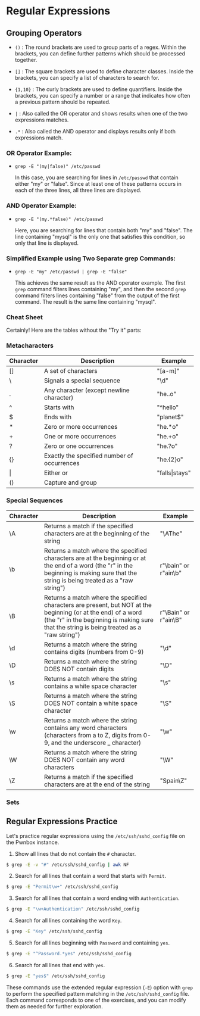 # Regular Expressions

## Grouping Operators

- `()` : The round brackets are used to group parts of a regex. Within the brackets, you can define further patterns which should be processed together.

- `[]` : The square brackets are used to define character classes. Inside the brackets, you can specify a list of characters to search for.

- `{1,10}` : The curly brackets are used to define quantifiers. Inside the brackets, you can specify a number or a range that indicates how often a previous pattern should be repeated.

- `|` : Also called the OR operator and shows results when one of the two expressions matches.

- `.*` : Also called the AND operator and displays results only if both expressions match.

### OR Operator Example:

- `grep -E "(my|false)" /etc/passwd`

  In this case, you are searching for lines in `/etc/passwd` that contain either "my" or "false". Since at least one of these patterns occurs in each of the three lines, all three lines are displayed.

### AND Operator Example:

- `grep -E "(my.*false)" /etc/passwd`

  Here, you are searching for lines that contain both "my" and "false". The line containing "mysql" is the only one that satisfies this condition, so only that line is displayed.

### Simplified Example using Two Separate grep Commands:

- `grep -E "my" /etc/passwd | grep -E "false"`

  This achieves the same result as the AND operator example. The first `grep` command filters lines containing "my", and then the second `grep` command filters lines containing "false" from the output of the first command. The result is the same line containing "mysql".

### Cheat Sheet

Certainly! Here are the tables without the "Try it" parts:

### Metacharacters

| Character | Description                                 | Example        |
| --------- | ------------------------------------------- | -------------- |
| []        | A set of characters                         | "[a-m]"        |
| \         | Signals a special sequence                  | "\d"           |
| .         | Any character (except newline character)    | "he..o"        |
| ^         | Starts with                                 | "^hello"       |
| $         | Ends with                                   | "planet$"      |
| \*        | Zero or more occurrences                    | "he.\*o"       |
| +         | One or more occurrences                     | "he.+o"        |
| ?         | Zero or one occurrences                     | "he.?o"        |
| {}        | Exactly the specified number of occurrences | "he.{2}o"      |
| \|        | Either or                                   | "falls\|stays" |
| ()        | Capture and group                           |                |

### Special Sequences

| Character | Description                                                                                                                                                                                                 | Example              |
| --------- | ----------------------------------------------------------------------------------------------------------------------------------------------------------------------------------------------------------- | -------------------- |
| \A        | Returns a match if the specified characters are at the beginning of the string                                                                                                                              | "\AThe"              |
| \b        | Returns a match where the specified characters are at the beginning or at the end of a word (the "r" in the beginning is making sure that the string is being treated as a "raw string")                    | r"\bain" or r"ain\b" |
| \B        | Returns a match where the specified characters are present, but NOT at the beginning (or at the end) of a word (the "r" in the beginning is making sure that the string is being treated as a "raw string") | r"\Bain" or r"ain\B" |
| \d        | Returns a match where the string contains digits (numbers from 0-9)                                                                                                                                         | "\d"                 |
| \D        | Returns a match where the string DOES NOT contain digits                                                                                                                                                    | "\D"                 |
| \s        | Returns a match where the string contains a white space character                                                                                                                                           | "\s"                 |
| \S        | Returns a match where the string DOES NOT contain a white space character                                                                                                                                   | "\S"                 |
| \w        | Returns a match where the string contains any word characters (characters from a to Z, digits from 0-9, and the underscore \_ character)                                                                    | "\w"                 |
| \W        | Returns a match where the string DOES NOT contain any word characters                                                                                                                                       | "\W"                 |
| \Z        | Returns a match if the specified characters are at the end of the string                                                                                                                                    | "Spain\Z"            |

### Sets

## Regular Expressions Practice

Let's practice regular expressions using the `/etc/ssh/sshd_config` file on the Pwnbox instance.

1. Show all lines that do not contain the `#` character.

```bash
$ grep -E -v "#" /etc/ssh/sshd_config | awk NF
```

2. Search for all lines that contain a word that starts with `Permit`.

```bash
$ grep -E "Permit\w+" /etc/ssh/sshd_config
```

3. Search for all lines that contain a word ending with `Authentication`.

```bash
$ grep -E "\w+Authentication" /etc/ssh/sshd_config
```

4. Search for all lines containing the word `Key`.

```bash
$ grep -E "Key" /etc/ssh/sshd_config
```

5. Search for all lines beginning with `Password` and containing `yes`.

```bash
$ grep -E "^Password.*yes" /etc/ssh/sshd_config
```

6. Search for all lines that end with `yes`.

```bash
$ grep -E "yes$" /etc/ssh/sshd_config
```

These commands use the extended regular expression (`-E`) option with `grep` to perform the specified pattern matching in the `/etc/ssh/sshd_config` file. Each command corresponds to one of the exercises, and you can modify them as needed for further exploration.
